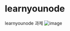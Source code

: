 # learnyounode
learnyounode 과제
![image](https://user-images.githubusercontent.com/57904979/124112360-2fb85280-daa5-11eb-94ad-a42e0dbccdc8.png)
